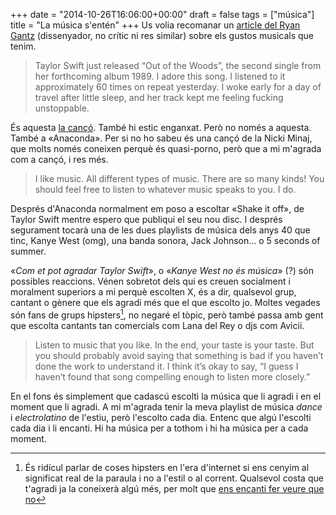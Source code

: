 +++
date = "2014-10-26T16:06:00+00:00"
draft = false
tags = ["música"]
title = "La música s'entén"
+++
Us volia recomanar un [article del Ryan Gantz](https://medium.com/@sixfoot6/getting-out-of-the-woods-a-primer-on-not-being-a-music-hater-fc4c46d4dde0) (dissenyador, no crític ni res similar) sobre els gustos musicals que tenim.

<!-- more -->

> Taylor Swift just released “Out of the Woods”, the second single from her forthcoming album 1989. I adore this song. I listened to it approximately 60 times on repeat yesterday. I woke early for a day of travel after little sleep, and her track kept me feeling fucking unstoppable.

És aquesta [la cançó](https://www.youtube.com/watch?v=PVAfR3QjFKo&feature=youtu.be). També hi estic enganxat. Però no només a aquesta. També a «Anaconda». Per si no ho sabeu és una cançó de la Nicki Minaj, que molts només coneixen perquè és quasi-porno, però que a mi m'agrada com a cançó, i res més.

> I like music. All different types of music. There are so many kinds! You should feel free to listen to whatever music speaks to you. I do.

Després d'Anaconda normalment em poso a escoltar «Shake it off», de Taylor Swift mentre espero que publiqui el seu nou disc. I després segurament tocarà una de les dues playlists de música dels anys 40 que tinc, Kanye West (omg), una banda sonora, Jack Johnson... o 5 seconds of summer. 

«*Com et pot agradar Taylor Swift*», o «*Kanye West no és música*» (?) són possibles reaccions. Vénen sobretot dels qui es creuen socialment i moralment superiors a mi perquè escolten X, és a dir, qualsevol grup, cantant o gènere que els agradi més que el que escolto jo. Moltes vegades són fans de grups hipsters[^1], no negaré el tòpic, però també passa amb gent que escolta cantants tan comercials com Lana del Rey o djs com Avicii. 

> Listen to music that you like. In the end, your taste is your taste. But you should probably avoid saying that something is bad if you haven’t done the work to understand it. I think it’s okay to say, “I guess I haven’t found that song compelling enough to listen more closely.”

En el fons és simplement que cadascú escolti la música que li agradi i en el moment que li agradi. A mi m'agrada tenir la meva playlist de música *dance* i *electrolatino* de l'estiu, però l'escolto cada dia. Entenc que algú l'escolti cada dia i li encanti. Hi ha música per a tothom i hi ha música per a cada moment.

[^1]: És ridícul parlar de coses hipsters en l'era d'internet si ens cenyim al significat real de la paraula i no a l'estil o al corrent. Qualsevol costa que t'agradi ja la coneixerà algú més, per molt que [ens encanti fer veure que no](http://enricllonch.com/post/65544102273/egoisme-qualitatiu)